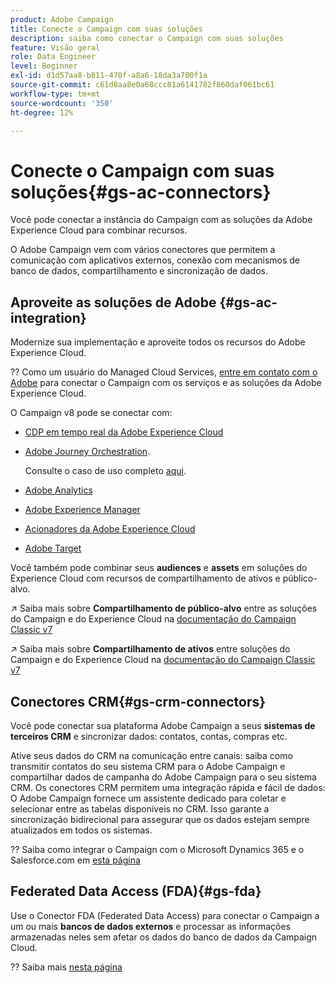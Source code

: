 ```yaml
---
product: Adobe Campaign
title: Conecte o Campaign com suas soluções
description: saiba como conectar o Campaign com suas soluções
feature: Visão geral
role: Data Engineer
level: Beginner
exl-id: d1d57aa8-b811-470f-a8a6-18da3a700f1a
source-git-commit: c61d8aa8e0a68ccc81a6141782f860daf061bc61
workflow-type: tm+mt
source-wordcount: '350'
ht-degree: 12%

---
```


# Conecte o Campaign com suas soluções{#gs-ac-connectors}

Você pode conectar a instância do Campaign com as soluções da Adobe Experience Cloud para combinar recursos.

O Adobe Campaign vem com vários conectores que permitem a comunicação com aplicativos externos, conexão com mecanismos de banco de dados, compartilhamento e sincronização de dados.

## Aproveite as soluções de Adobe {#gs-ac-integration}

Modernize sua implementação e aproveite todos os recursos do Adobe Experience Cloud.

?? Como um usuário do Managed Cloud Services, [entre em contato com o Adobe](../start/campaign-faq.md#support) para conectar o Campaign com os serviços e as soluções da Adobe Experience Cloud.

O Campaign v8 pode se conectar com:


* [CDP em tempo real da Adobe Experience Cloud](../connect/ac-rtcdp.md)
* [Adobe Journey Orchestration](https://experienceleague.adobe.com/docs/journeys/using/action-journeys/acc-action.html?lang=en).

   Consulte o caso de uso completo [aqui](https://experienceleague.adobe.com/docs/journeys/using/use-cases-journeys/campaign-classic-use-case.html?lang=pt-BR).

* [Adobe Analytics](../connect/ac-aa.md)
* [Adobe Experience Manager](../connect/ac-aem.md)
* [Acionadores da Adobe Experience Cloud](../connect/ac-triggers.md)
* [Adobe Target](../connect/ac-at.md)

Você também pode combinar seus **audiences** e **assets** em soluções do Experience Cloud com recursos de compartilhamento de ativos e público-alvo.

↗️ Saiba mais sobre **Compartilhamento de público-alvo** entre as soluções do Campaign e do Experience Cloud na [documentação do Campaign Classic v7](https://experienceleague.adobe.com/docs/campaign-classic/using/integrating-with-adobe-experience-cloud/audience-sharing/sharing-audiences-with-adobe-experience-cloud.html?lang=en#integrating-with-adobe-experience-cloud)

↗️ Saiba mais sobre **Compartilhamento de ativos** entre soluções do Campaign e do Experience Cloud na [documentação do Campaign Classic v7](https://experienceleague.adobe.com/docs/campaign-classic/using/integrating-with-adobe-experience-cloud/asset-sharing/sharing-assets-with-adobe-experience-cloud.html?lang=en#integrating-with-adobe-experience-cloud)

## Conectores CRM{#gs-crm-connectors}

Você pode conectar sua plataforma Adobe Campaign a seus **sistemas de terceiros CRM** e sincronizar dados: contatos, contas, compras etc.

Ative seus dados do CRM na comunicação entre canais: saiba como transmitir contatos do seu sistema CRM para o Adobe Campaign e compartilhar dados de campanha do Adobe Campaign para o seu sistema CRM.
Os conectores CRM permitem uma integração rápida e fácil de dados: O Adobe Campaign fornece um assistente dedicado para coletar e selecionar entre as tabelas disponíveis no CRM. Isso garante a sincronização bidirecional para assegurar que os dados estejam sempre atualizados em todos os sistemas.

?? Saiba como integrar o Campaign com o Microsoft Dynamics 365 e o Salesforce.com em [esta página](crm.md)

## Federated Data Access (FDA){#gs-fda}

Use o Conector FDA (Federated Data Access) para conectar o Campaign a um ou mais **bancos de dados externos** e processar as informações armazenadas neles sem afetar os dados do banco de dados da Campaign Cloud.

?? Saiba mais [nesta página](fda.md)


<!-- 
 ## Integrate with social media

Use the **Managing social networks (Social Marketing)** option to interact with customers and prospects via Twitter.

* Send messages - Use Adobe Campaign Social Marketing to send messages on Twitter. Adobe Campaign lets you post messages directly to your twitter account. You can also send direct messages to all your followers.

* Collect new contacts - Adobe Campaign Social Marketing also makes it easy to acquire new contacts via Facebook: contact users and ask them if they want to share their profile information. If they accept, Adobe Campaign automatically recovers the data, which enables you to carry out targeting campaigns and, when possible, to implement cross-channel strategies.

💡 Learn how to set up and use Campaign Social Marketing in [this section](../connect/ac-tw.md) -->